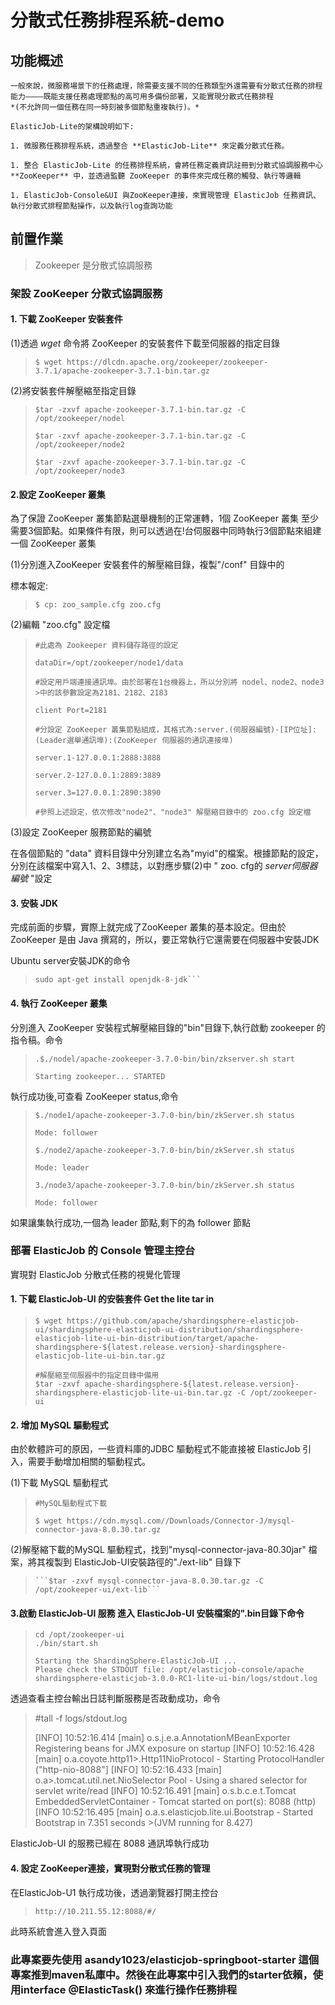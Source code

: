 # 分散式任務排程系統-demo
## 功能概述
    一般來說，微服務場景下的任務處理，除需要支援不同的任務類型外還需要有分散式任務的排程能力————既能支援任務處理節點的高可用多備份部署，又能實現分散式任務排程
    *(不允許同一個任務在同一時刻被多個節點重複執行)。*

    ElasticJob-Lite的架構說明如下:

    1. 微服務任務排程系統，透過整合 **ElasticJob-Lite** 來定義分散式任務。

    1. 整合 ElasticJob-Lite 的任務排程系統，會將任務定義資訊註冊到分散式協調服務中心 **ZooKeeper** 中，並透過監聽 ZooKeeper 的事件來完成任務的觸發、執行等邏輯

    1. ElasticJob-Console&UI 與ZooKeeper連接，來實現管理 ElasticJob 任務資訊、執行分散式排程節點操作，以及執行log查詢功能



## 前置作業

>Zookeeper 是分散式協調服務

### 架設 ZooKeeper 分散式協調服務

#### 1. 下載 ZooKeeper 安裝套件

(1)透過 *wget* 命令將 ZooKeeper 的安裝套件下載至伺服器的指定目錄 

>```$ wget https://dlcdn.apache.org/zookeeper/zookeeper-3.7.1/apache-zookeeper-3.7.1-bin.tar.gz```

(2)將安裝套件解壓縮至指定目錄
>```$tar -zxvf apache-zookeeper-3.7.1-bin.tar.gz -C /opt/zookeeper/nodel```
>
>```$tar -zxvf apache-zookeeper-3.7.1-bin.tar.gz -C /opt/zookeeper/node2```
>
>```$tar -zxvf apache-zookeeper-3.7.1-bin.tar.gz -C /opt/zookeeper/node3```


#### 2.設定 ZooKeeper 叢集

為了保證 ZooKeeper 叢集節點選舉機制的正常運轉，1個 ZooKeeper 叢集 至少需要3個節點。如果條件有限，則可以透過在!台伺服器中同時執行3個節點來組建一個 ZooKeeper 叢集


(1)分別進入ZooKeeper 安裝套件的解壓縮目錄，複製"/conf" 目錄中的

標本報定:

>```$ cp: zoo_sample.cfg zoo.cfg```

(2)編輯 "zoo.cfg" 設定檔

>```
>#此處為 Zookeeper 資料儲存路徑的設定
>
>dataDir=/opt/zookeeper/node1/data
>
>#設定用戶端連接通訊埠。由於部署在1台機器上，所以分別將 nodel、node2、node3 >中的該參數設定為2181、2182、2183 
>
>client Port=2181
>
>#分設定 ZooKeeper 叢集節點組成，其格式為:server.(伺服器編號)-[IP位址]:(Leader選舉通訊埠):(ZooKeeper 伺服器的通訊連接埠)
>
>server.1-127.0.0.1:2888:3888
>
>server.2-127.0.0.1:2889:3889 
>
>server.3=127.0.0.1:2890:3890 
>
>#參照上述設定，依次修改"node2"、"node3" 解壓縮目錄中的 zoo.cfg 設定檔
>```

(3)設定 ZooKeeper 服務節點的編號

在各個節點的 "data" 資料目錄中分別建立名為"myid"的檔案。根據節點的設定，分別在該檔案中寫入1、2、3標誌，以對應步驟(2)中 " zoo. cfg的 *server伺服器編號* "設定

#### 3. 安裝 JDK

完成前面的步驟，實際上就完成了ZooKeeper 叢集的基本設定。但由於 ZooKeeper 是由 Java 撰寫的，所以，要正常執行它還需要在伺服器中安裝JDK

Ubuntu server安裝JDK的命令

>```
>sudo apt-get install openjdk-8-jdk```


#### 4. 執行 ZooKeeper 叢集

分別進入 ZooKeeper 安裝程式解壓縮目錄的"bin"目錄下,執行啟動 zookeeper 的指令稿。命令

>```
>.$./nodel/apache-zookeeper-3.7.0-bin/bin/zkserver.sh start
>
>Starting zookeeper... STARTED


執行成功後,可查看 ZooKeeper status,命令
>```
>$./node1/apache-zookeeper-3.7.0-bin/bin/zkServer.sh status
>
>Mode: follower 
>
>$./node2/apache-zookeeper-3.7.0-bin/bin/zkServer.sh status
>
>Mode: leader
>
>3./node3/apache-zookeeper-3.7.0-bin/bin/zkServer.sh status
>
>Mode: follower

如果讓集執行成功,一個為 leader 節點,剩下的為 follower 節點

### 部署 ElasticJob 的 Console 管理主控台

實現對 ElasticJob 分散式任務的視覺化管理

#### 1. 下載 ElasticJob-UI 的安裝套件 Get the lite tar in 
>```
>$ wget https://github.com/apache/shardingsphere-elasticjob-ui/shardingsphere-elasticjob-ui-distribution/shardingsphere-elasticjob-lite-ui-bin-distribution/target/apache-shardingsphere-${latest.release.version}-shardingsphere-elasticjob-lite-ui-bin.tar.gz
>
>#解壓縮至伺服器中的指定目錄中備用
>$tar -zxvf apache-shardingsphere-${latest.release.version}-shardingsphere-elasticjob-lite-ui-bin.tar.gz -C /opt/zookeeper-ui


#### 2. 增加 MySQL 驅動程式

由於軟體許可的原因，一些資料庫的JDBC 驅動程式不能直接被 ElasticJob 引入，需要手動增加相關的驅動程式。

(1)下載 MySQL 驅動程式
>```
>#MySQL驅動程式下載
>
>$ wget https://cdn.mysql.com//Downloads/Connector-J/mysql-connector-java-8.0.30.tar.gz

(2)解壓縮下載的MySQL 驅動程式，找到"mysql-connector-java-80.30jar" 檔案，將其複製到 ElasticJob-UI安裝路徑的"./ext-lib" 目錄下
>```
>```$tar -zxvf mysql-connector-java-8.0.30.tar.gz -C /opt/zookeeper-ui/ext-lib```

#### 3.啟動 ElasticJob-UI 服務 進入 ElasticJob-UI 安裝檔案的".bin目錄下命令
>```
>cd /opt/zookeeper-ui
>./bin/start.sh
>
>Starting the ShardingSphere-ElasticJob-UI ...
>Please check the STDOUT file: /opt/elasticjob-console/apache
>shardingsphere-elasticjob-3.0.0-RC1-lite-ui-bin/logs/stdout.log

透過查看主控台輸出日誌判斷服務是否政動成功，命令
>
>#tall -f logs/stdout.log
>
>[INFO] 10:52:16.414 [main] o.s.j.e.a.AnnotationMBeanExporter
>Registering beans for JMX exposure on startup [INFO] 10:52:16.428 [main] o.a.coyote.http11>.Http11NioProtocol - Starting ProtocolHandler ("http-nio-8088"] [INFO] 10:52:16.433 [main] o.a>.tomcat.util.net.NioSelector Pool - Using a shared selector for servlet write/read
>[INFO] 10:52:16.491 [main] o.s.b.c.e.t.Tomcat EmbeddedServletContainer -
>Tomcat started on port(s): 8088 (http)
>[INFO 10:52:16.495 [main] o.a.s.elasticjob.lite.ui.Bootstrap - Started Bootstrap in 7.351 seconds >(JVM running for 8.427)

ElasticJob-UI 的服務已經在 8088 通訊埠執行成功


#### 4. 設定 ZooKeeper連接，實現對分散式任務的管理

在ElasticJob-U1 執行成功後，透過瀏覽器打開主控台
>```
>http://10.211.55.12:8088/#/

此時系統會進入登入頁面


### 此專案要先使用 **asandy1023/elasticjob-springboot-starter** 這個專案推到maven私庫中。然後在此專案中引入我們的starter依賴，使用interface @ElasticTask() 來進行操作任務排程

